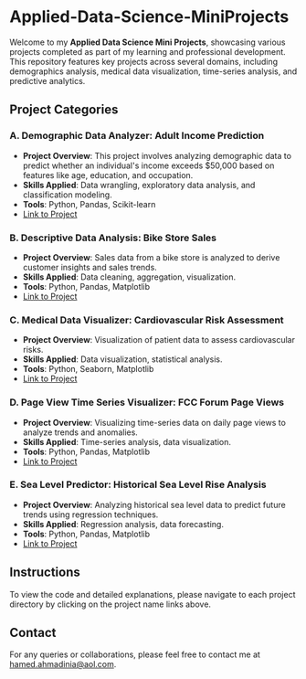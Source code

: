 # Applied-Data-Science-MiniProjects
Welcome to my **Applied Data Science Mini Projects**, showcasing various projects completed as part of my learning and professional development. This repository features key projects across several domains, including demographics analysis, medical data visualization, time-series analysis, and predictive analytics.

## Project Categories

### A. Demographic Data Analyzer: Adult Income Prediction
- **Project Overview**: This project involves analyzing demographic data to predict whether an individual's income exceeds $50,000 based on features like age, education, and occupation.
- **Skills Applied**: Data wrangling, exploratory data analysis, and classification modeling.
- **Tools**: Python, Pandas, Scikit-learn  
- [Link to Project](path_to_your_project)

### B. Descriptive Data Analysis: Bike Store Sales
- **Project Overview**: Sales data from a bike store is analyzed to derive customer insights and sales trends.
- **Skills Applied**: Data cleaning, aggregation, visualization.
- **Tools**: Python, Pandas, Matplotlib  
- [Link to Project](path_to_your_project)

### C. Medical Data Visualizer: Cardiovascular Risk Assessment
- **Project Overview**: Visualization of patient data to assess cardiovascular risks.
- **Skills Applied**: Data visualization, statistical analysis.
- **Tools**: Python, Seaborn, Matplotlib  
- [Link to Project](path_to_your_project)

### D. Page View Time Series Visualizer: FCC Forum Page Views
- **Project Overview**: Visualizing time-series data on daily page views to analyze trends and anomalies.
- **Skills Applied**: Time-series analysis, data visualization.
- **Tools**: Python, Pandas, Matplotlib  
- [Link to Project](path_to_your_project)

### E. Sea Level Predictor: Historical Sea Level Rise Analysis
- **Project Overview**: Analyzing historical sea level data to predict future trends using regression techniques.
- **Skills Applied**: Regression analysis, data forecasting.
- **Tools**: Python, Pandas, Matplotlib  
- [Link to Project](path_to_your_project)

## Instructions

To view the code and detailed explanations, please navigate to each project directory by clicking on the project name links above.

## Contact

For any queries or collaborations, please feel free to contact me at [hamed.ahmadinia@aol.com](mailto:hamed.ahmadinia@aol.com).

